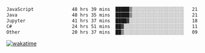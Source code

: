 <!--START_SECTION:waka-->

```txt
JavaScript              48 hrs 39 mins  █████▒░░░░░░░░░░░░░░░░░░░   21.72 %
Java                    48 hrs 35 mins  █████▒░░░░░░░░░░░░░░░░░░░   21.69 %
Jupyter                 41 hrs 37 mins  ████▓░░░░░░░░░░░░░░░░░░░░   18.59 %
C#                      24 hrs 51 mins  ██▓░░░░░░░░░░░░░░░░░░░░░░   11.10 %
Other                   20 hrs 37 mins  ██▒░░░░░░░░░░░░░░░░░░░░░░   09.21 %
```

<!--END_SECTION:waka-->
[![wakatime](https://wakatime.com/badge/user/6c2f442e-41b4-42e3-bc06-d5d8203ad1da.svg)](https://wakatime.com/@6c2f442e-41b4-42e3-bc06-d5d8203ad1da)
